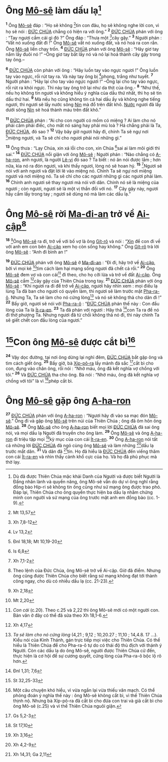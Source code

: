 # Ông [Mô-sê]() làm dấu lạ[^1]
<sup><b>1</b></sup> Ông [Mô-sê]() đáp : “Họ sẽ không [^1*]tin con đâu, họ sẽ không nghe lời con, vì họ sẽ nói : [ĐỨC CHÚA]() chẳng có hiện ra với ông.” <sup><b>2</b></sup> [ĐỨC CHÚA]() phán với ông : “Tay ngươi cầm cái gì đó ?” Ông đáp : “Thưa một [^2*]cây gậy.” <sup><b>3</b></sup> Người phán : “Vất nó xuống đất đi !” Ông [Mô-sê]() vất nó xuống đất, và nó hoá ra con rắn. Ông [Mô-sê]() liền chạy trốn. <sup><b>4</b></sup> [ĐỨC CHÚA]() phán với ông [Mô-sê]() : “Hãy giơ tay nắm lấy đuôi nó !” –Ông giơ tay bắt lấy nó và nó lại hoá thành cây gậy trong tay ông.–

<sup><b>6</b></sup> [ĐỨC CHÚA]() còn phán với ông : “Hãy luồn tay vào ngực ngươi !” Ông luồn tay vào ngực, rồi rút tay ra. Và này tay ông bị [^3*]phong, trắng như tuyết. <sup><b>7</b></sup> Người phán : “Hãy lại cho tay vào ngực ngươi !” –Ông lại cho tay vào ngực, rồi rút ra khỏi ngực. Thì này tay ông trở lại như da thịt của ông.- <sup><b>8</b></sup> “Như thế, nếu họ không tin ngươi và không hiểu ý nghĩa của dấu thứ nhất, thì họ sẽ tin dấu thứ hai. <sup><b>9</b></sup> Mà nếu họ cũng không tin cả hai dấu ấy và không nghe tiếng ngươi, thì ngươi sẽ lấy nước sông [Nin]() mà đổ trên đất khô. [Nước]() ngươi đã lấy dưới sông [Nin]() sẽ hoá thành máu trên đất khô.”

<sup><b>11</b></sup> [ĐỨC CHÚA]() phán : “Ai cho con người có mồm có miệng ? Ai làm cho nó phải câm phải điếc, cho mắt nó sáng hay phải mù loà ? Há chẳng phải là Ta, [ĐỨC CHÚA](), đó sao ? <sup><b>12</b></sup> Vậy bây giờ ngươi hãy đi, chính Ta sẽ ngự nơi [^5*]miệng ngươi, và Ta sẽ chỉ cho ngươi phải nói những gì.”

<sup><b>13</b></sup> Ông thưa : “Lạy Chúa, xin xá lỗi cho con, xin Chúa [^6*]sai ai làm môi giới thì sai.” <sup><b>14</b></sup> [ĐỨC CHÚA]() nổi giận với ông [Mô-sê]() ; Người phán : “Nào chẳng có [A-ha-ron](), anh ngươi, là người [Lê-vi]() đó sao ? Ta biết : nó ăn nói được lắm ; hơn nữa, kìa nó ra đón ngươi, và khi thấy ngươi, lòng nó sẽ hoan hỷ. <sup><b>15</b></sup> [^7*]Ngươi sẽ nói với anh ngươi và đặt lời lẽ vào miệng nó. Chính Ta sẽ ngự nơi miệng ngươi và nơi miệng nó. Ta sẽ chỉ cho các ngươi những gì các ngươi phải làm. <sup><b>16</b></sup> Chính anh ngươi sẽ thay ngươi mà nói với dân. Chính nó sẽ là miệng của ngươi ; còn ngươi, ngươi sẽ là một vị thần đối với nó. <sup><b>17</b></sup> Cây gậy này, ngươi hãy cầm lấy trong tay ; ngươi sẽ dùng nó mà làm các dấu lạ.”


# Ông [Mô-sê]() rời [Ma-đi-an]() trở về [Ai-cập]()[^4]
<sup><b>18</b></sup> [^8*]Ông [Mô-sê]() ra đi, trở về với bố vợ là ông [Gít-rô]() và nói : “[Xin]() để con đi về với anh em con bên [Ai-cập]() xem họ còn sống hay không.” Ông [Gít-rô]() trả lời ông [Mô-sê]() : “Anh đi bình an !”

<sup><b>19</b></sup> [ĐỨC CHÚA]() phán với ông [Mô-sê]() ở [Ma-đi-an]() : “Đi đi, hãy trở về [Ai-cập](), bởi vì mọi kẻ [^9*]tìm cách làm hại mạng sống ngươi đã chết cả rồi.” <sup><b>20</b></sup> Ông [Mô-sê]() đem vợ và con cái[^5] đi theo, cho họ cỡi lừa và trở về đất [Ai-cập](). Ông [Mô-sê]() cầm [^10*]cây gậy của Thiên Chúa trong tay. <sup><b>21</b></sup> [ĐỨC CHÚA]() phán với ông [Mô-sê]() : “Khi ngươi ra đi để trở về [Ai-cập](), ngươi hãy nhìn xem : mọi điều lạ lùng Ta đã ban cho ngươi có quyền làm, thì ngươi sẽ làm trước mặt [Pha-ra-ô](). Nhưng Ta, Ta sẽ làm cho nó cứng lòng[^6] và nó sẽ không thả cho dân đi !” <sup><b>22</b></sup> Bấy giờ, ngươi sẽ nói với [Pha-ra-ô]() : “[ĐỨC CHÚA]() phán thế này : Con đầu lòng của Ta là [Ít-ra-en](). <sup><b>23</b></sup> Ta đã phán với ngươi : Hãy thả [^11*]con Ta ra để nó đi thờ phượng Ta. Nhưng ngươi đã từ chối không thả nó đi, thì này chính Ta sẽ giết chết con đầu lòng của ngươi.”


# [^12*]Con ông [Mô-sê]() được cắt bì[^7]
<sup><b>24</b></sup> Vậy dọc đường, tại nơi ông dừng lại nghỉ đêm, [ĐỨC CHÚA]() bắt gặp ông và tìm cách giết ông. <sup><b>25</b></sup> Bấy giờ, bà [Xíp-pô-ra]() lấy mảnh đá sắc [^13*]cắt bì cho con, đụng vào chân ông, rồi nói : “Nhờ máu, ông đã kết nghĩa vợ chồng với tôi.” <sup><b>26</b></sup> Và [ĐỨC CHÚA]() tha cho ông. Bà nói : “Nhờ máu, ông đã kết nghĩa vợ chồng với tôi” là vì [^14*]phép cắt bì.


# Ông [Mô-sê]() gặp ông [A-ha-ron]()
<sup><b>27</b></sup> [ĐỨC CHÚA]() phán với ông [A-ha-ron]() : “Ngươi hãy đi vào sa mạc đón [Mô-sê]().” Ông đi và gặp ông [Mô-sê]() trên núi của Thiên Chúa ; ông đã ôm hôn ông [Mô-sê](). <sup><b>28</b></sup> Ông [Mô-sê]() cho ông [A-ha-ron]() biết mọi lời [ĐỨC CHÚA]() đã sai ông nói, và mọi dấu lạ Người đã truyền cho ông làm. <sup><b>29</b></sup> Ông [Mô-sê]() và ông [A-ha-ron]() đi triệu tập mọi [^15*]kỳ mục của con cái [Ít-ra-en](). <sup><b>30</b></sup> Ông [A-ha-ron]() nói tất cả những lời [ĐỨC CHÚA]() đã ngỏ cùng ông [Mô-sê]() và làm những [^16*]dấu lạ trước mắt dân. <sup><b>31</b></sup> Và dân đã [^17*]tin. Họ đã hiểu là [ĐỨC CHÚA]() đến viếng thăm con cái [Ít-ra-en]() và nhìn thấy cảnh khổ cực của họ. Và họ đã phủ phục mà thờ lạy.

[^1]: Dù đã được Thiên Chúa mặc khải Danh của Người và được biết Người là Đấng nhân lành và quyền năng, ông Mô-sê vẫn do dự vì ông nghĩ rằng đồng bào Híp-ri sẽ không tin ông cũng như sứ mạng ông được trao phó. Đáp lại, Thiên Chúa cho ông quyền thực hiện ba dấu lạ nhằm chứng minh con người và sứ mạng của ông trước mặt anh em đồng bào (cc. 1-9).
[^4]: Theo lệnh của Đức Chúa, ông Mô-sê trở về Ai-cập. Giờ đã điểm. Nhưng ông cũng được Thiên Chúa cho biết rằng sứ mạng không đạt tới thành công ngay, cho dù có nhiều dấu lạ (cc. 21-23).
[^5]: *Con cái* (c.20). Theo c.25 và 2,22 thì ông Mô-sê mới có một người con. Bản văn ở đây có thể đã sửa theo Xh 18,1-6.
[^6]: *Ta sẽ làm cho nó cứng lòng* (4,21 ; 9,12 ; 10,20.27 ; 11,10 ; 14,4.8. 17 ...). Kiểu nói của Kinh Thánh, gán trực tiếp mọi việc cho Thiên Chúa. Có thể hiểu là Thiên Chúa để cho Pha-ra-ô tự do có thái độ thù địch với thánh ý Người. Còn các dấu lạ do ông Mô-sê, người được Thiên Chúa cử đến, thực hiện là cơ hội để sự cương quyết, cứng lòng của Pha-ra-ô bộc lộ rõ hơn.
[^7]: Một câu chuyện khó hiểu, vì vừa ngắn lại vừa thiếu văn mạch. Có thể phỏng đoán ý nghĩa thế này : ông Mô-sê không cắt bì, vì thế Thiên Chúa thịnh nộ. Nhưng bà Xíp-pô-ra đã cắt bì cho đứa con trai và giả cắt bì cho ông Mô-sê (c.25) và vì thế Thiên Chúa nguôi giận.
[^1*]: Mt 13,57
[^2*]: Xh 7,8-12
[^3*]: Lv 13,2
[^5*]: Đnl 18,18; Mt 10,19-20
[^6*]: Is 6,8
[^7*]: Xh 7,1-2
[^8*]: Xh 2,18
[^9*]: Mt 2,20
[^10*]: Xh 4,17
[^11*]: Đnl 1,31; 7,6
[^12*]: St 32,25-33
[^13*]: Gs 5,2-3
[^14*]: St 17,10
[^15*]: Xh 3,16
[^16*]: Xh 4,2-9
[^17*]: Xh 14,31; Ga 2,11